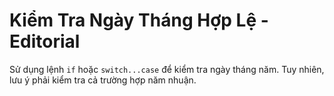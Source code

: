 # Kiểm Tra Ngày Tháng Hợp Lệ - Editorial

Sử dụng lệnh `if` hoặc `switch...case` để kiểm tra ngày tháng năm. Tuy nhiên, lưu ý phải kiểm tra cả trường hợp năm nhuận.